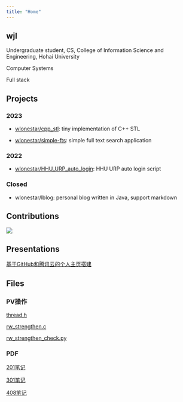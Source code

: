 ```yaml
---
title: "Home"
---
```


## wjl

Undergraduate student, CS, College of Information Science and Engineering, Hohai University

Computer Systems

Full stack


## Projects

### 2023

- [wlonestar/cpp_stl](https://github.com/wlonestar/cpp_stl): tiny implementation of C++ STL

- [wlonestar/simple-fts](https://github.com/wlonestar/simple-fts): simple full text search application

### 2022

- [wlonestar/HHU_URP_auto_login](https://github.com/wlonestar/HHU_URP_auto_login): HHU URP auto login script

### Closed

- wlonestar/lblog: personal blog written in Java, support markdown


## Contributions

![](https://ghchart.rshah.org/wlonestar)


## Presentations

[基于GitHub和腾讯云的个人主页搭建](slides/personal_site/_index.html)


## Files

### PV操作

[thread.h](https://wangjialei.xyz/files/code/thread.h)

[rw_strengthen.c](https://wangjialei.xyz/files/code/rw_strengthen.c)

[rw_strengthen_check.py](https://wangjialei.xyz/files/code/rw_strengthen_check.py)

### PDF

<!-- [《操作系统》书后习题答案](https://wangjialei.xyz/files/pdf/os_answer.pdf) -->

<!-- [软件工程复习](https://wangjialei.xyz/files/pdf/se_review.pdf) -->

<!-- [数据库系统原理复习](https://wangjialei.xyz/files/pdf/db_review.pdf) -->

<!-- [计算机网络复习](https://wangjialei.xyz/files/pdf/network_review.pdf) -->

[201笔记](https://wangjialei.xyz/files/pdf/writing.pdf)

[301笔记](https://wangjialei.xyz/files/pdf/math.pdf)

[408笔记](https://wangjialei.xyz/files/pdf/cs.pdf)
